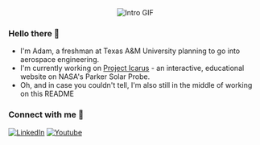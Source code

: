 <div align="center">
  <img src="assets/githubprofilevid2.gif" alt="Intro GIF">
</div>

### Hello there 👋
- I'm Adam, a freshman at Texas A&M University planning to go into aerospace engineering.
- I'm currently working on [Project Icarus](https://adamzhen.github.io/Project-Icarus-Official/) - an interactive, educational website on NASA's Parker Solar Probe.
- Oh, and in case you couldn't tell, I'm also still in the middle of working on this README

### Connect with me 🤙
[![LinkedIn](https://img.shields.io/badge/LinkedIn-0077B5?style=for-the-badge&logo=linkedin&logoColor=white)](https://www.linkedin.com/in/adam-zheng/)
[![Youtube](https://img.shields.io/badge/YouTube-FF0000?style=for-the-badge&logo=youtube&logoColor=white)](https://www.youtube.com/@adamzheng)

<!--- 
<div align="left">
	<hr>
  <table align="center">
      <tr>
        <td><img alt="Adams's Github Stats" src="https://github-readme-stats.vercel.app/api?username=adamzhen&theme=prussian&count_private=true&hide=stars&include_all_commits=true&show_icons=true"></td>
        <td><img alt="Adam's Top Languages" src="https://github-readme-stats.vercel.app/api/top-langs/?username=adamzhen&theme=prussian&langs_count=10&layout=compact&hide=applescript,shell,dockerfile,powershell,markdown" /></td>
      </tr>
  </table>
</div>
--->

